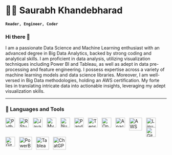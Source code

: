 # 🏄‍♂️ Saurabh Khandebharad

**`Reader, Engineer, Coder`**
### Hi there 👋
I am a passionate Data Science and Machine Learning enthusiast with an advanced degree in Big Data Analytics, backed by strong coding and analytical skills. I am proficient in data analysis, utilizing visualization techniques including Power BI and Tableau, as well as adept in data pre-processing and feature engineering. I possess expertise across a variety of machine learning models and data science libraries. Moreover, I am well-versed in Big Data methodologies, holding an AWS certification. My forte lies in translating intricate data into actionable insights, leveraging my adept visualization skills.

---
### 🧰 Languages and Tools


<img align="left" alt="Python" width="30px" style="padding-right:10px;" src="https://cdn.jsdelivr.net/gh/devicons/devicon/icons/python/python-original-wordmark.svg" />
<img align="left" alt="RStudio" width="30px" style="padding-right:10px;" src="https://cdn.jsdelivr.net/gh/devicons/devicon/icons/rstudio/rstudio-original.svg" />
          
<img align="left" alt="Java" width="30px" style="padding-right:10px;" src="https://cdn.jsdelivr.net/gh/devicons/devicon/icons/java/java-original-wordmark.svg"/>
<img align="left" alt="MySQL" width="30px" style="padding-right:10px;" src="https://cdn.jsdelivr.net/gh/devicons/devicon/icons/mysql/mysql-original-wordmark.svg" />
          
<img align="left" alt="Numpy" width="30px" style="padding-right:10px;" src="https://cdn.jsdelivr.net/gh/devicons/devicon/icons/numpy/numpy-original-wordmark.svg" />
          
<img align="left" alt="Pandas" width="30px" style="padding-right:10px;" src="https://cdn.jsdelivr.net/gh/devicons/devicon/icons/pandas/pandas-original-wordmark.svg" />
          
<img align="left" alt="TensorFlow" width="30px" style="padding-right:10px;" src="https://cdn.jsdelivr.net/gh/devicons/devicon/icons/tensorflow/tensorflow-original-wordmark.svg" />

<img align="left" alt="OpenCV" width="30px" style="padding-right:10px;" src="https://cdn.jsdelivr.net/gh/devicons/devicon/icons/opencv/opencv-original-wordmark.svg" />
          
<img align="left" alt="Apache" width="30px" style="padding-right:10px;" src="https://cdn.jsdelivr.net/gh/devicons/devicon/icons/apache/apache-original-wordmark.svg" />
  
<img align="left" alt="AWS" width="40px" style="padding-right:10px;" src="https://img.shields.io/badge/AWS-%23FF9900.svg?style=for-the-badge&logo=amazon-aws&logoColor=white" />

<img align="left" alt="Linux" width="30px" style="padding-right:10px;" src="https://cdn.jsdelivr.net/gh/devicons/devicon/icons/linux/linux-original.svg" />
<img align="left" alt="Git" width="30px" style="padding-right:10px;" src="https://cdn.jsdelivr.net/gh/devicons/devicon/icons/git/git-original-wordmark.svg" />
<img align="left" alt="GitHub" width="30px" style="padding-right:10px;" src="https://cdn.jsdelivr.net/gh/devicons/devicon/icons/github/github-original-wordmark.svg" />

<img align="left" alt="PowerBI" width="40px" style="padding-right:10px;" src="https://img.shields.io/badge/PowerBI-F2C811?style=for-the-badge&logo=Power%20BI&logoColor=white" />

<img align="left" alt="Tableau" width="40px" style="padding-right:10px;" src="https://img.shields.io/badge/Tableau-E97627?style=for-the-badge&logo=Tableau&logoColor=white" />

<img align="left" alt="ChatGPT" width="40px" style="padding-right:10px;" src="https://img.shields.io/badge/chatGPT-74aa9c?style=for-the-badge&logo=openai&logoColor=white" />




<!--
**Saurabhkhandebharad/SaurabhKhandebharad** is a ✨ _special_ ✨ repository because its `README.md` (this file) appears on your GitHub profile.


- 🔭 I’m currently working on ...
- 🌱 I’m currently learning ...
- 👯 I’m looking to collaborate on ...
- 🤔 I’m looking for help with ...
- 💬 Ask me about ...
- 📫 How to reach me: ...
- 😄 Pronouns: ...
- ⚡ Fun fact: ...
-->
